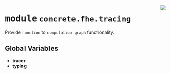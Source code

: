 <!-- markdownlint-disable -->

<a href="../../frontends/concrete-python/concrete/fhe/tracing/__init__.py#L0"><img align="right" style="float:right;" src="https://img.shields.io/badge/-source-cccccc?style=flat-square"></a>

# <kbd>module</kbd> `concrete.fhe.tracing`
Provide `function` to `computation graph` functionality. 

**Global Variables**
---------------
- **tracer**
- **typing**


